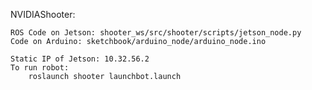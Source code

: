 NVIDIAShooter:

	ROS Code on Jetson: shooter_ws/src/shooter/scripts/jetson_node.py
	Code on Arduino: sketchbook/arduino_node/arduino_node.ino

	Static IP of Jetson: 10.32.56.2
	To run robot: 
		roslaunch shooter launchbot.launch
	
